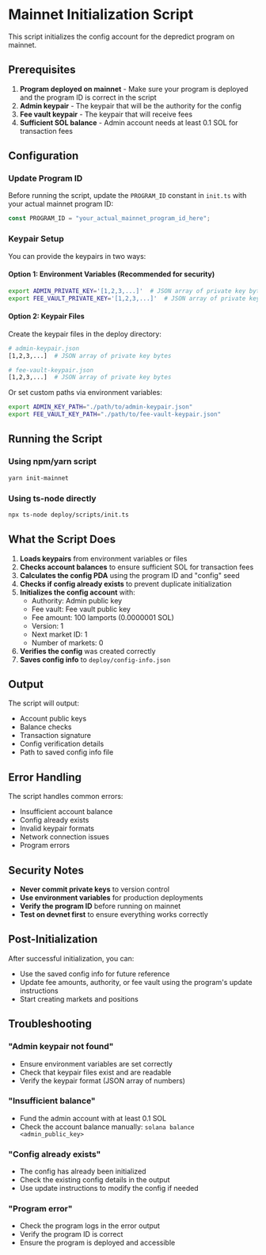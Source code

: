 # Mainnet Initialization Script

This script initializes the config account for the depredict program on mainnet.

## Prerequisites

1. **Program deployed on mainnet** - Make sure your program is deployed and the program ID is correct in the script
2. **Admin keypair** - The keypair that will be the authority for the config
3. **Fee vault keypair** - The keypair that will receive fees
4. **Sufficient SOL balance** - Admin account needs at least 0.1 SOL for transaction fees

## Configuration

### Update Program ID

Before running the script, update the `PROGRAM_ID` constant in `init.ts` with your actual mainnet program ID:

```typescript
const PROGRAM_ID = "your_actual_mainnet_program_id_here";
```

### Keypair Setup

You can provide the keypairs in two ways:

#### Option 1: Environment Variables (Recommended for security)

```bash
export ADMIN_PRIVATE_KEY='[1,2,3,...]'  # JSON array of private key bytes
export FEE_VAULT_PRIVATE_KEY='[1,2,3,...]'  # JSON array of private key bytes
```

#### Option 2: Keypair Files

Create the keypair files in the deploy directory:

```bash
# admin-keypair.json
[1,2,3,...]  # JSON array of private key bytes

# fee-vault-keypair.json  
[1,2,3,...]  # JSON array of private key bytes
```

Or set custom paths via environment variables:

```bash
export ADMIN_KEY_PATH="./path/to/admin-keypair.json"
export FEE_VAULT_KEY_PATH="./path/to/fee-vault-keypair.json"
```

## Running the Script

### Using npm/yarn script

```bash
yarn init-mainnet
```

### Using ts-node directly

```bash
npx ts-node deploy/scripts/init.ts
```

## What the Script Does

1. **Loads keypairs** from environment variables or files
2. **Checks account balances** to ensure sufficient SOL for transaction fees
3. **Calculates the config PDA** using the program ID and "config" seed
4. **Checks if config already exists** to prevent duplicate initialization
5. **Initializes the config account** with:
   - Authority: Admin public key
   - Fee vault: Fee vault public key
   - Fee amount: 100 lamports (0.0000001 SOL)
   - Version: 1
   - Next market ID: 1
   - Number of markets: 0
6. **Verifies the config** was created correctly
7. **Saves config info** to `deploy/config-info.json`

## Output

The script will output:
- Account public keys
- Balance checks
- Transaction signature
- Config verification details
- Path to saved config info file

## Error Handling

The script handles common errors:
- Insufficient account balance
- Config already exists
- Invalid keypair formats
- Network connection issues
- Program errors

## Security Notes

- **Never commit private keys** to version control
- **Use environment variables** for production deployments
- **Verify the program ID** before running on mainnet
- **Test on devnet first** to ensure everything works correctly

## Post-Initialization

After successful initialization, you can:
- Use the saved config info for future reference
- Update fee amounts, authority, or fee vault using the program's update instructions
- Start creating markets and positions

## Troubleshooting

### "Admin keypair not found"
- Ensure environment variables are set correctly
- Check that keypair files exist and are readable
- Verify the keypair format (JSON array of numbers)

### "Insufficient balance"
- Fund the admin account with at least 0.1 SOL
- Check the account balance manually: `solana balance <admin_public_key>`

### "Config already exists"
- The config has already been initialized
- Check the existing config details in the output
- Use update instructions to modify the config if needed

### "Program error"
- Check the program logs in the error output
- Verify the program ID is correct
- Ensure the program is deployed and accessible 